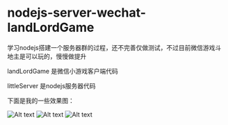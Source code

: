 # nodejs-server-wechat-landLordGame
学习nodejs搭建一个服务器群的过程，还不完善仅做测试，不过目前微信游戏斗地主是可以玩的，慢慢做提升

landLordGame 是微信小游戏客户端代码

littleServer 是nodejs服务器代码

下面是我的一些效果图：

![Alt text](https://github.com/Zhang19910325/nodejs-server-wechat-landLordGame/blob/master/IMG_0787.JPG)
![Alt text](https://github.com/Zhang19910325/nodejs-server-wechat-landLordGame/blob/master/IMG_1100.PNG)
![Alt text](https://github.com/Zhang19910325/nodejs-server-wechat-landLordGame/blob/master/IMG_6021.JPG)

